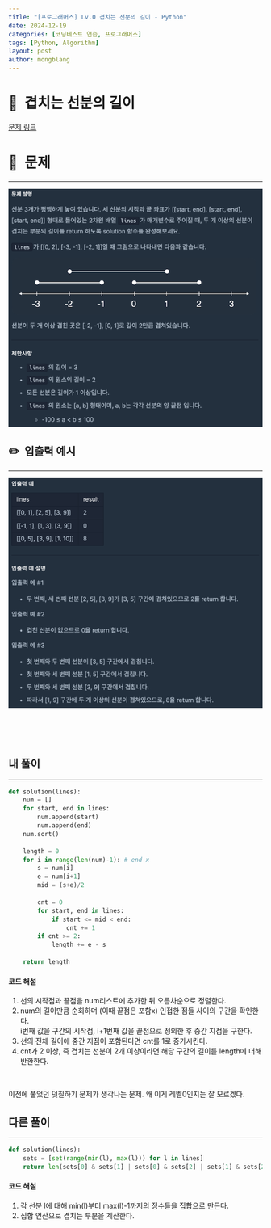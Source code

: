 ```yaml
---
title: "[프로그래머스] Lv.0 겹치는 선분의 길이 - Python"
date: 2024-12-19  
categories: [코딩테스트 연습, 프로그래머스]
tags: [Python, Algorithm]
layout: post
author: mongblang
---
```


# 📌&nbsp; **겹치는 선분의 길이**
[문제 링크](https://school.programmers.co.kr/learn/courses/30/lessons/120876)  

# 📝&nbsp; **문제**
---
![문제](/assets/img/codingtest-post-img/PG120876-1.png)


## ✏️&nbsp; **입출력 예시**
---
![예시](/assets/img/codingtest-post-img/PG120876-2.png) 

&nbsp;  

&nbsp;   



## **내 풀이**  
--- 

```python
def solution(lines):
    num = []
    for start, end in lines:
        num.append(start)
        num.append(end)
    num.sort()
    
    length = 0
    for i in range(len(num)-1): # end x 
        s = num[i]
        e = num[i+1]
        mid = (s+e)/2
    
        cnt = 0
        for start, end in lines:
            if start <= mid < end:
                cnt += 1
        if cnt >= 2:
            length += e - s
        
    return length
```

#### **코드 해설**  
1. 선의 시작점과 끝점을 num리스트에 추가한 뒤 오름차순으로 정렬한다.
2. num의 길이만큼 순회하며 (이때 끝점은 포함x) 인접한 점들 사이의 구간을 확인한다.  
i번째 값을 구간의 시작점, i+1번째 값을 끝점으로 정의한 후 중간 지점을 구한다. 
3. 선의 전체 길이에 중간 지점이 포함된다면 cnt를 1로 증가시킨다.
4. cnt가 2 이상, 즉 겹치는 선분이 2개 이상이라면 해당 구간의 길이를 length에 더해 반환한다.

&nbsp;  

이전에 풀었던 덧칠하기 문제가 생각나는 문제. 왜 이게 레벨0인지는 잘 모르겠다. 

## **다른 풀이**
---

```python  
def solution(lines):
    sets = [set(range(min(l), max(l))) for l in lines]
    return len(sets[0] & sets[1] | sets[0] & sets[2] | sets[1] & sets[2])
```

#### **코드 해설**  
1. 각 선분 l에 대해 min(l)부터 max(l)-1까지의 정수들을 집합으로 만든다.  
2. 집합 연산으로 겹치는 부분을 계산한다.


&nbsp;   
&nbsp;  

